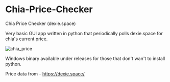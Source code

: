 # Chia-Price-Checker
Chia Price Checker (dexie.space)

Very basic GUI app written in python that periodically polls dexie.space for chia's current price.


![chia_price](https://user-images.githubusercontent.com/9889229/218196337-16a416ae-48fa-4e7b-b153-753d81edc45c.gif)


Windows binary available under releases for those that don't wan't to install python.

Price data from - https://dexie.space/
